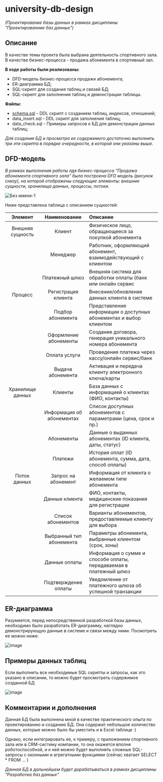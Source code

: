 # university-db-design 
*(Проектирование базы данных в рамках дисциплины "Проектированние баз данных")*

## **Описание**
В качестве темы проекта была выбрана деятельность спортивного зала. В качестве бизнес-процесса - продажа абонемента в спортивный зал.

**В ходе работы были реализованы:**

* DFD-модель бизнес-процесса продажи абонемента;
* ER-диаграмма БД;
* SQL-скрипт для создания таблиц и связей БД;
* SQL-скрипт для заполнения таблиц и демонстрации таблицы.

**Файлы:**

* [schema.sql](https://github.com/Verresk/university-db-design/blob/main/SQL-scripts/data_check.sql) - DDL скрипт с созданием таблиц, индексов, отношений;
* data_insert.sql - DDL скрипт для заполнения таблиц;
* data_check.sql - Примеры запросов к БД для демонстрации данных таблиц;

*Для создания БД и просмотра ее содержимого достаточно выполнить три эти скрипта в порядке очередности, в которой они указаны выше.*

## DFD-модель
*В рамках выполнения работы лдя бизнес-процесса "Продажа абонемента спортивного зала" была построена DFD модель (рисунок снизу), на которой отображены следующие элементы: внешние сущности, хранилища данных, процессы, потоки.*



![Без имени-1](https://github.com/user-attachments/assets/6fda3f5d-5901-4626-8283-10f1e90f9691)

Ниже представлена таблица с описанием сущностей:

|**Элемент**|**Наименование**|**Описание**|
|:-:|:-:|:-|
|Внешняя сущность|Клиент|Физическое лицо, обращающееся за покупкой абонемента|
||Менеджер|Работник, оформляющий абонемент, взаимодействующий с клиентом|
||Платежный шлюз|Внешняя система для обработки оплаты (банк или онлайн сервис|
|Процесс| Регистрация клиента|Внесение/обновление данных клиента в системе|
||Подбор абонемента|Представление информации о доступных абонементах и выбор клиентом|
||Оформление абонементы|Создание договора, генерация уникального номера абонемента|
||Оплата услуги| Проведение платежа через кассу/онлайн сервис/банк|
||Выдача абонемента|Активация и передача клиенту электронного ключа/карты|
|Хранилище данных|Клиенты|База данных с информацией о клиентах (ФИО, контакты)|
||Информация об абонементах|Список доступных абонементов с параметрами (цена, срок и пр.)|
||Абонементы|Данные о выданных абонементах (ID клиента, даты, статус)|
||Платежи|История оплат (ID абонемента, сумма, дата, способ оплаты)|
|Поток данных|Запрос на абонемент|Информация от клиента о желаемом типе абонемента|
||Данные клиента|ФИО, контакты, медицинские показания для регистрации|
||Список абонементов|Варианты абонементов, предоставляемые клиенту для выбора|
||Выбранный тип абонемента|Параметры абонемента, выбранные клиентом (срок, зоны)|
||Данные оплаты|Информация о сумме и способе оплаты, передаваемая в платежный шлюз|
||Подтверждение оплаты|Уведомление от платежного шлюза об успешной транзакции|

## ER-диаграмма
Разумеется, перед непосредственной разработкой базы данных, необходимо было разработать ER-диаграмму, наглядно демонстрирующую данные в системе и связи между ними. Посмотреть ее можно ниже:

![image](https://github.com/user-attachments/assets/fc8e2ac8-d051-4b52-a8ef-7bda843d6e41)

## Примеры данных таблиц

Если выполнить все необходимые SQL скрипты и запросы, как это указано в описании, то можно будет просмотреть содержимое созданной БД

![image](https://github.com/user-attachments/assets/9f29f5fe-c7a7-4f0b-9037-ed0c32afc5ba)

## Комментарии и дополнения 

Данная БД была выполнена мной в качестве практического опыта по проектированию и созданию БД. Она содержит небольшое количество данных, которые можно было бы уместить и в Excel таблице :)


Однако, если интегрировать ее, к примеру, с приложением спортивного зала или в CRM-систему компании, то она окажется вполне роботоспособной, и к ней можно будет выполнять сложные SQL-запросы с оконными и агрегатными функциями (сейчас хватает SELECT * FROM ... )

*Данная БД в дальнейшем будет дорабатываться в рамках дисциплины "Разработка баз данных"*
